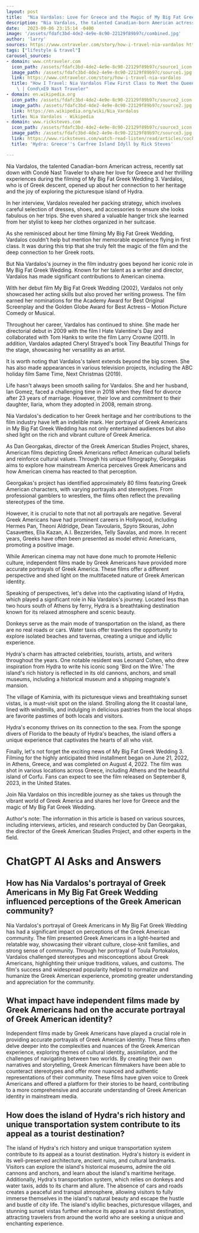 ```yaml
---
layout: post
title:  "Nia Vardalos: Love for Greece and the Magic of My Big Fat Greek Wedding"
description: "Nia Vardalos, the talented Canadian-born American actress, recently shared her deep connection to Greece and the thrilling experiences during the filming of My Big Fat Greek Wedding 3. Join her as she takes us through her journey in the film industry, her dedication to her Greek heritage, and the captivating island of Hydra. Plus, exciting news about the release of My Big Fat Greek Wedding 3!"
date:   2023-09-06 23:15:14 -0400
image: '/assets/fdafc3bd-4de2-4e9e-8c90-22129f89b97c/combined.jpg'
author: 'larry'
sources: https://www.cntraveler.com/story/how-i-travel-nia-vardalos https://en.wikipedia.org/wiki/Nia_Vardalos https://greekreporter.com/2009/08/27/the-greek-american-image-in-american-cinema/ https://www.ricksteves.com/watch-read-listen/read/articles/cock-crow-on-hydra https://www.usatoday.com/story/travel/advice/2012/12/12/10-packing-tips-every-traveler-should-know/1764207/ https://a2zfilminglocation.com/big-fat-greek-wedding-3-filming-locations/
tags: ["lifestyle & travel"]
carousel_sources:
- domain: www.cntraveler.com
  icon_path: /assets/fdafc3bd-4de2-4e9e-8c90-22129f89b97c/source1_icon.jpg
  image_path: /assets/fdafc3bd-4de2-4e9e-8c90-22129f89b97c/source1.jpg
  link: https://www.cntraveler.com/story/how-i-travel-nia-vardalos
  title: "How I Travel: Nia Vardalos Flew First Class to Meet the Queen of England\
    \ | Cond\xE9 Nast Traveler"
- domain: en.wikipedia.org
  icon_path: /assets/fdafc3bd-4de2-4e9e-8c90-22129f89b97c/source2_icon.jpg
  image_path: /assets/fdafc3bd-4de2-4e9e-8c90-22129f89b97c/source2.jpg
  link: https://en.wikipedia.org/wiki/Nia_Vardalos
  title: Nia Vardalos - Wikipedia
- domain: www.ricksteves.com
  icon_path: /assets/fdafc3bd-4de2-4e9e-8c90-22129f89b97c/source3_icon.jpg
  image_path: /assets/fdafc3bd-4de2-4e9e-8c90-22129f89b97c/source3.jpg
  link: https://www.ricksteves.com/watch-read-listen/read/articles/cock-crow-on-hydra
  title: 'Hydra: Greece''s Carfree Island Idyll by Rick Steves'

---
```


Nia Vardalos, the talented Canadian-born American actress, recently sat down with Condé Nast Traveler to share her love for Greece and her thrilling experiences during the filming of My Big Fat Greek Wedding 3. Vardalos, who is of Greek descent, opened up about her connection to her heritage and the joy of exploring the picturesque island of Hydra.

In her interview, Vardalos revealed her packing strategy, which involves careful selection of dresses, shoes, and accessories to ensure she looks fabulous on her trips. She even shared a valuable hanger trick she learned from her stylist to keep her clothes organized in her suitcase.

As she reminisced about her time filming My Big Fat Greek Wedding, Vardalos couldn't help but mention her memorable experience flying in first class. It was during this trip that she truly felt the magic of the film and the deep connection to her Greek roots.

But Nia Vardalos's journey in the film industry goes beyond her iconic role in My Big Fat Greek Wedding. Known for her talent as a writer and director, Vardalos has made significant contributions to American cinema.

With her debut film My Big Fat Greek Wedding (2002), Vardalos not only showcased her acting skills but also proved her writing prowess. The film earned her nominations for the Academy Award for Best Original Screenplay and the Golden Globe Award for Best Actress – Motion Picture Comedy or Musical.

Throughout her career, Vardalos has continued to shine. She made her directorial debut in 2009 with the film I Hate Valentine's Day and collaborated with Tom Hanks to write the film Larry Crowne (2011). In addition, Vardalos adapted Cheryl Strayed's book Tiny Beautiful Things for the stage, showcasing her versatility as an artist.

It is worth noting that Vardalos's talent extends beyond the big screen. She has also made appearances in various television projects, including the ABC holiday film Same Time, Next Christmas (2019).

Life hasn't always been smooth sailing for Vardalos. She and her husband, Ian Gomez, faced a challenging time in 2018 when they filed for divorce after 23 years of marriage. However, their love and commitment to their daughter, Ilaria, whom they adopted in 2008, remain strong.

Nia Vardalos's dedication to her Greek heritage and her contributions to the film industry have left an indelible mark. Her portrayal of Greek Americans in My Big Fat Greek Wedding has not only entertained audiences but also shed light on the rich and vibrant culture of Greek America.

As Dan Georgakas, director of the Greek American Studies Project, shares, American films depicting Greek Americans reflect American cultural beliefs and reinforce cultural values. Through his unique filmography, Georgakas aims to explore how mainstream America perceives Greek Americans and how American cinema has reacted to that perception.

Georgakas's project has identified approximately 80 films featuring Greek American characters, with varying portrayals and stereotypes. From professional gamblers to wrestlers, the films often reflect the prevailing stereotypes of the time.

However, it is crucial to note that not all portrayals are negative. Several Greek Americans have had prominent careers in Hollywood, including Hermes Pan, Theoni Aldridge, Dean Tavoularis, Spyro Skouras, John Casavettes, Elia Kazan, A.I. Bezzerides, Telly Savalas, and more. In recent years, Greeks have often been presented as model ethnic Americans, promoting a positive image.

While American cinema may not have done much to promote Hellenic culture, independent films made by Greek Americans have provided more accurate portrayals of Greek America. These films offer a different perspective and shed light on the multifaceted nature of Greek American identity.

Speaking of perspectives, let's delve into the captivating island of Hydra, which played a significant role in Nia Vardalos's journey. Located less than two hours south of Athens by ferry, Hydra is a breathtaking destination known for its relaxed atmosphere and scenic beauty.

Donkeys serve as the main mode of transportation on the island, as there are no real roads or cars. Water taxis offer travelers the opportunity to explore isolated beaches and tavernas, creating a unique and idyllic experience.

Hydra's charm has attracted celebrities, tourists, artists, and writers throughout the years. One notable resident was Leonard Cohen, who drew inspiration from Hydra to write his iconic song 'Bird on the Wire.' The island's rich history is reflected in its old cannons, anchors, and small museums, including a historical museum and a shipping magnate's mansion.

The village of Kaminia, with its picturesque views and breathtaking sunset vistas, is a must-visit spot on the island. Strolling along the lit coastal lane, lined with windmills, and indulging in delicious pastries from the local shops are favorite pastimes of both locals and visitors.

Hydra's economy thrives on its connection to the sea. From the sponge divers of Florida to the beauty of Hydra's beaches, the island offers a unique experience that captivates the hearts of all who visit.

Finally, let's not forget the exciting news of My Big Fat Greek Wedding 3. Filming for the highly anticipated third installment began on June 21, 2022, in Athens, Greece, and was completed on August 4, 2022. The film was shot in various locations across Greece, including Athens and the beautiful island of Corfu. Fans can expect to see the film released on September 8, 2023, in the United States.

Join Nia Vardalos on this incredible journey as she takes us through the vibrant world of Greek America and shares her love for Greece and the magic of My Big Fat Greek Wedding.

Author's note: The information in this article is based on various sources, including interviews, articles, and research conducted by Dan Georgakas, the director of the Greek American Studies Project, and other experts in the field.


# ChatGPT AI Asks and Answers
## How has Nia Vardalos's portrayal of Greek Americans in My Big Fat Greek Wedding influenced perceptions of the Greek American community?
Nia Vardalos's portrayal of Greek Americans in My Big Fat Greek Wedding has had a significant impact on perceptions of the Greek American community. The film presented Greek Americans in a light-hearted and relatable way, showcasing their vibrant culture, close-knit families, and strong sense of community. Through her portrayal of Toula Portokalos, Vardalos challenged stereotypes and misconceptions about Greek Americans, highlighting their unique traditions, values, and customs. The film's success and widespread popularity helped to normalize and humanize the Greek American experience, promoting greater understanding and appreciation for the community.

## What impact have independent films made by Greek Americans had on the accurate portrayal of Greek American identity?
Independent films made by Greek Americans have played a crucial role in providing accurate portrayals of Greek American identity. These films often delve deeper into the complexities and nuances of the Greek American experience, exploring themes of cultural identity, assimilation, and the challenges of navigating between two worlds. By creating their own narratives and storytelling, Greek American filmmakers have been able to counteract stereotypes and offer more nuanced and authentic representations of their community. These films have given voice to Greek Americans and offered a platform for their stories to be heard, contributing to a more comprehensive and accurate understanding of Greek American identity in mainstream media.

## How does the island of Hydra's rich history and unique transportation system contribute to its appeal as a tourist destination?
The island of Hydra's rich history and unique transportation system contribute to its appeal as a tourist destination. Hydra's history is evident in its well-preserved architecture, ancient ruins, and cultural landmarks. Visitors can explore the island's historical museums, admire the old cannons and anchors, and learn about the island's maritime heritage. Additionally, Hydra's transportation system, which relies on donkeys and water taxis, adds to its charm and allure. The absence of cars and roads creates a peaceful and tranquil atmosphere, allowing visitors to fully immerse themselves in the island's natural beauty and escape the hustle and bustle of city life. The island's idyllic beaches, picturesque villages, and stunning sunset vistas further enhance its appeal as a tourist destination, attracting travelers from around the world who are seeking a unique and enchanting experience.

